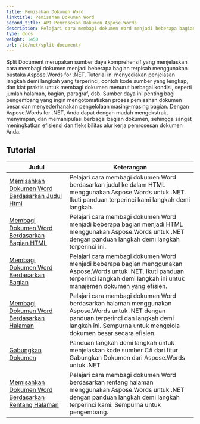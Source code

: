 ```yaml
---
title: Pemisahan Dokumen Word
linktitle: Pemisahan Dokumen Word
second_title: API Pemrosesan Dokumen Aspose.Words
description: Pelajari cara membagi dokumen Word menjadi beberapa bagian terpisah menggunakan Aspose.Words untuk .NET. Sumber daya komprehensif ini menyediakan tutorial terperinci, contoh kode sumber, dan kiat praktis untuk membagi dokumen menurut berbagai kondisi.
type: docs
weight: 1450
url: /id/net/split-document/
---
```

Split Document merupakan sumber daya komprehensif yang menjelaskan cara membagi dokumen menjadi beberapa bagian terpisah menggunakan pustaka Aspose.Words for .NET. Tutorial ini menyediakan penjelasan langkah demi langkah yang terperinci, contoh kode sumber yang lengkap, dan kiat praktis untuk membagi dokumen menurut berbagai kondisi, seperti jumlah halaman, bagian, paragraf, dsb. Sumber daya ini penting bagi pengembang yang ingin mengotomatiskan proses pemisahan dokumen besar dan menyederhanakan pengelolaan masing-masing bagian. Dengan Aspose.Words for .NET, Anda dapat dengan mudah mengekstrak, menyimpan, dan memanipulasi berbagai bagian dokumen, sehingga sangat meningkatkan efisiensi dan fleksibilitas alur kerja pemrosesan dokumen Anda.

 ## Tutorial
| Judul | Keterangan |
| --- | --- |
| [Memisahkan Dokumen Word Berdasarkan Judul Html](./by-headings-html/) | Pelajari cara membagi dokumen Word berdasarkan judul ke dalam HTML menggunakan Aspose.Words untuk .NET. Ikuti panduan terperinci kami langkah demi langkah. |
| [Membagi Dokumen Word Berdasarkan Bagian HTML](./by-sections-html/) | Pelajari cara membagi dokumen Word menjadi beberapa bagian menjadi HTML menggunakan Aspose.Words untuk .NET dengan panduan langkah demi langkah terperinci ini. |
| [Membagi Dokumen Word Berdasarkan Bagian](./by-sections/) | Pelajari cara membagi dokumen Word menjadi beberapa bagian menggunakan Aspose.Words untuk .NET. Ikuti panduan terperinci langkah demi langkah ini untuk manajemen dokumen yang efisien. |
| [Membagi Dokumen Word Berdasarkan Halaman](./page-by-page/) | Pelajari cara membagi dokumen Word berdasarkan halaman menggunakan Aspose.Words untuk .NET dengan panduan terperinci dan langkah demi langkah ini. Sempurna untuk mengelola dokumen besar secara efisien. |
| [Gabungkan Dokumen](./merge-documents/) | Panduan langkah demi langkah untuk menjelaskan kode sumber C# dari fitur Gabungkan Dokumen dari Aspose.Words untuk .NET |
| [Memisahkan Dokumen Word Berdasarkan Rentang Halaman](./by-page-range/) | Pelajari cara membagi dokumen Word berdasarkan rentang halaman menggunakan Aspose.Words untuk .NET dengan panduan langkah demi langkah terperinci kami. Sempurna untuk pengembang. |